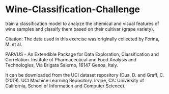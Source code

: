 # Wine-Classification-Challenge
train a classification model to analyze the chemical and visual features of wine samples and classify them based on their cultivar (grape variety).



Citation: The data used in this exercise was originally collected by Forina, M. et al.

PARVUS - An Extendible Package for Data Exploration, Classification and Correlation. Institute of Pharmaceutical and Food Analysis and Technologies, Via Brigata Salerno, 16147 Genoa, Italy.

It can be downloaded from the UCI dataset repository (Dua, D. and Graff, C. (2019). UCI Machine Learning Repository. Irvine, CA: University of California, School of Information and Computer Science).
